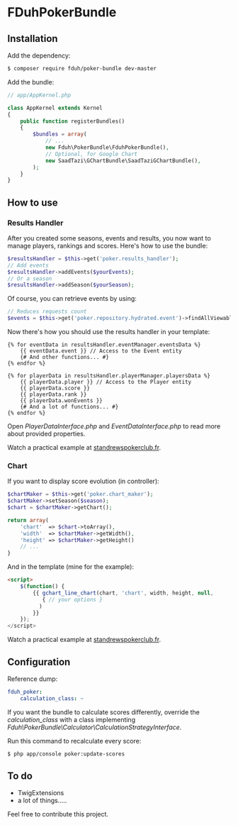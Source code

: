 # FDuhPokerBundle

## Installation

Add the dependency:

```sh
$ composer require fduh/poker-bundle dev-master
```

Add the bundle:

```php
// app/AppKernel.php

class AppKernel extends Kernel
{
    public function registerBundles()
    {
        $bundles = array(
            // ...
            new Fduh\PokerBundle\FduhPokerBundle(),
            // Optional, for Google Chart
            new SaadTazi\GChartBundle\SaadTaziGChartBundle(),
        );
    }
}
```

## How to use

### Results Handler

After you created some seasons, events and results, you now want to manage players, rankings and scores. Here's how to
use the bundle:

```php
$resultsHandler = $this->get('poker.results_handler');
// Add events
$resultsHandler->addEvents($yourEvents);
// Or a season
$resultsHandler->addSeason($yourSeason);
```

Of course, you can retrieve events by using:

```php
// Reduces requests count
$events = $this->get('poker.repository.hydrated.event')->findAllViewableEventsByDateAsc();
```

Now there's how you should use the results handler in your template:

```twig
{% for eventData in resultsHandler.eventManager.eventsData %}
    {{ eventData.event }} // Access to the Event entity
    {# And other functions... #}
{% endfor %}

{% for playerData in resultsHandler.playerManager.playersData %}
    {{ playerData.player }} // Access to the Player entity
    {{ playerData.score }}
    {{ playerData.rank }}
    {{ playerData.wonEvents }}
    {# And a lot of functions... #}
{% endfor %}
```

Open *PlayerDataInterface.php* and *EventDataInterface.php* to read more about provided properties.

Watch a practical example at [standrewspokerclub.fr](http://www.standrewspokerclub.fr/result).

### Chart

If you want to display score evolution (in controller):

```php
$chartMaker = $this->get('poker.chart_maker');
$chartMaker->setSeason($season);
$chart = $chartMaker->getChart();

return array(
    'chart'  => $chart->toArray(),
    'width'  => $chartMaker->getWidth(),
    'height' => $chartMaker->getHeight()
    // ...
}
```

And in the template (mine for the example):

```html
<script>
    $(function() {
        {{ gchart_line_chart(chart, 'chart', width, height, null,
           { // your options }
          )
        }}
    });
</script>
```

Watch a practical example at [standrewspokerclub.fr](http://www.standrewspokerclub.fr/stats).

## Configuration

Reference dump:

```yml
fduh_poker:
    calculation_class: ~
```

If you want the bundle to calculate scores differently, override the *calculation_class* with a class implementing
*Fduh\PokerBundle\Calculator\CalculationStrategyInterface*.

Run this command to recalculate every score:

```sh
$ php app/console poker:update-scores
```

## To do

- TwigExtensions
- a lot of things.....

Feel free to contribute this project.
